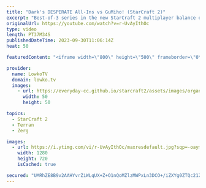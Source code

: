 ```yaml
---
title: "Dark's DESPERATE All-Ins vs GuMiho! (StarCraft 2)"
excerpt: "Best-of-3 series in the new StarCraft 2 multiplayer balance on the new maps. In this match from the Korean StarCraft League GuMiho is facing off against Dark. New SC2 Patch: https://youtu.be/aqg_0JVw8HU Support my work: https://patreon.com/lowkotv Lowko Merch: https://lowko.shop  My YouTube channels:"
originalUrl: https://youtube.com/watch?v=r-UvAyIthOc
type: video
length: PT37M34S
publishedDateTime: 2023-09-30T11:06:14Z
heat: 50

featuredContent: "<iframe width=\"800\" height=\"500\" frameborder=\"0\" src=\"https://www.youtube.com/embed/r-UvAyIthOc\" allow=\"accelerometer; autoplay; encrypted-media; gyroscope; picture-in-picture\" allowfullscreen></iframe>"

provider:
  name: LowkoTV
  domain: lowko.tv
  images:
    - url: https://everyday-cc.github.io/starcraft2/assets/images/organizations/lowko.tv-50x50.jpg
      width: 50
      height: 50

topics:
  - StarCraft 2
  - Terran
  - Zerg

images:
  - url: https://i.ytimg.com/vi/r-UvAyIthOc/maxresdefault.jpg?sqp=-oaymwEmCIAKENAF8quKqQMa8AEB-AH-CYAC0AWKAgwIABABGEcgVShyMA8=&rs=AOn4CLA_4sShXjErG0dFSEsrVnshD7Gk_w
    width: 1280
    height: 720
    isCached: true

secured: "UMRhZE8B9v2AAHYvrZiWLqUX+Z+O1nQoMZlzMWPxLn3DCO+/iZXYg0ZTQc21ZymQbf7xUL7w8QXYXxo7KdfSXnRuXrzlcCqftdtDBpNxAhoibiB0YE26filtzxqkkWutOc7jpXtMRFHXeGKlLzXAckONQXavmaxEtAb7BPDXAzPW++dYuuwY7avyEYD4MWqT7RMAaeO2n8xFhjkvHRlFtevs2kscQbddSFtphEWBev5sXezqbirjG2J95isvwte957raPKRvWQR2yu/8Xpc4gVFv/NQ1ERhRmZPU5tQlcAraUKicHOpQMYDA8S/lxUxt38NVw1GYFAicbBzFONnPl52jWoeX9P0V3NwheBvwRiavpggY8SPSc5ElMscs0/1qoONVju4OPYxml+2TihtSXVDV7R84TWQm3oSZH3qXCw0=;u9n9dY/zAYbH0Z6VAnIquA=="
---
```


